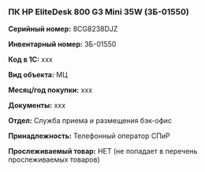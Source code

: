 ### ПК HP EliteDesk 800 G3 Mini 35W (ЗБ-01550)  </br>

**Серийный номер:** 8CG8238DJZ </br>

**Инвентарный номер:** ЗБ-01550 </br>

**Код в 1С:** xxx </br> 

**Вид объекта:** МЦ

**Месяц/год покупки:** xxx </br>

**Документы:** xxx </br>

**Отдел:** Служба приема и размещения бэк-офис  </br>

**Принадлежность:** Телефонный оператор СПиР </br>

**Прослеживаемый товар:** НЕТ (не попадает в перечень прослеживаемых товаров)
